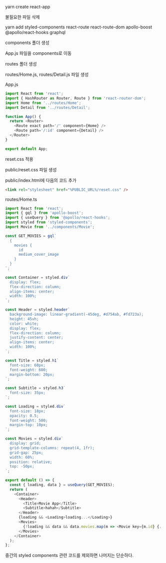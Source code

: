 yarn create react-app

불필요한 파일 삭제

yarn add styled-components react-route react-route-dom apollo-boost @apollo/react-hooks graphql

components 폴더 생성

App.js 파일을 components로 이동

routes 폴더 생성

routes/Home.js, routes/Detail.js 파일 생성

App.js

```ts
import React from 'react';
import { HashRouter as Router, Route } from 'react-router-dom';
import Home from '../routes/Home';
import Detail from '../routes/Detail';

function App() {
  return <Router>
    <Route exact path='/' component={Home} />
    <Route path='/:id' component={Detail} />
  </Router>
}

export default App;
```

reset.css 적용

public/reset.css 파일 생성

public/index.html에 다음의 코드 추가

```html
<link rel="stylesheet" href="%PUBLIC_URL%/reset.css" />
```

routes/Home.ts

```ts
import React from 'react';
import { gql } from 'apollo-boost';
import { useQuery } from '@apollo/react-hooks';
import styled from 'styled-components';
import Movie from '../components/Movie';

const GET_MOVIES = gql`
  {
    movies {
      id
      medium_cover_image
    }
  }
`;

const Container = styled.div`
  display: flex;
  flex-direction: column;
  align-items: center;
  width: 100%;
`;

const Header = styled.header`
  background-image: linear-gradient(-45deg, #d754ab, #fd723a);
  height: 45vh;
  color: white;
  display: flex;
  flex-direction: column;
  justify-content: center;
  align-items: center;
  width: 100%;
`;

const Title = styled.h1`
  font-size: 60px;
  font-weight: 600;
  margin-bottom: 20px;
`;

const Subtitle = styled.h3`
  font-size: 35px;
`;

const Loading = styled.div`
  font-size: 18px;
  opacity: 0.5;
  font-weight: 500;
  margin-top: 10px;
`;

const Movies = styled.div`
  display: grid;
  grid-template-columns: repeat(4, 1fr);
  grid-gap: 25px;
  width: 60%;
  position: relative;
  top: -50px;
`;

export default () => {
  const { loading, data } = useQuery(GET_MOVIES);
  return (
    <Container>
      <Header>
        <Title>Movie App</Title>
        <Subtitle>hahah</Subtitle>
      </Header>
      {loading && <Loading>loading...</Loading>}
      <Movies>
        {!loading && data && data.movies.map(m => <Movie key={m.id} {...m} />)}
      </Movies>
    </Container>
  );
};
```

중간의 styled components 관련 코드를 제외하면 나머지는 단순하다.
